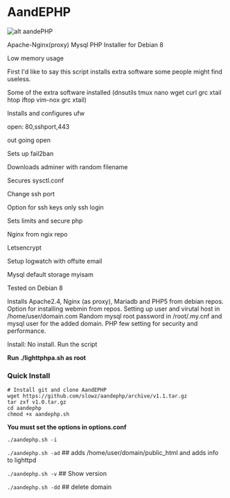 AandEPHP
==========


![alt aandePHP](http://nwabytes.com/AandEPHP.png)

Apache-Nginx(proxy) Mysql PHP Installer for Debian 8

Low memory usage

First I'd like to say this script installs extra software some people might find useless.

Some of the extra software installed
(dnsutils tmux nano wget curl grc xtail htop iftop vim-nox grc xtail)

Installs and configures ufw

open: 80,sshport,443

out going open

Sets up fail2ban

Downloads adminer with random filename


Secures sysctl.conf

Change ssh port

Option for ssh keys only ssh login


Sets limits and secure php

Nginx from ngix repo

Letsencrypt


Setup logwatch with offsite email

Mysql default storage myisam

Tested on Debian 8

Installs Apache2.4, Nginx (as proxy), Mariadb and PHP5 from debian repos.
Option for installing webmin from repos.
Setting up user and virutal host in /home/user/domain.com
Random mysql root password in /root/.my.cnf and mysql user for the added domain.
PHP few setting for security and performance.


Install: No install. Run the script



**Run ./lighttphpa.sh as root**

### Quick Install

    # Install git and clone AandEPHP
    wget https://github.com/slowz/aandephp/archive/v1.1.tar.gz
    tar zxf v1.0.tar.gz
    cd aandephp
    chmod +x aandephp.sh

**You must set the options in options.conf**

`./aandephp.sh -i`

`./aandephp.sh -ad` ## adds /home/user/domain/public_html and adds info to lighttpd

`./aandephp.sh -v` ## Show version

`./aandephp.sh -dd` ## delete domain
